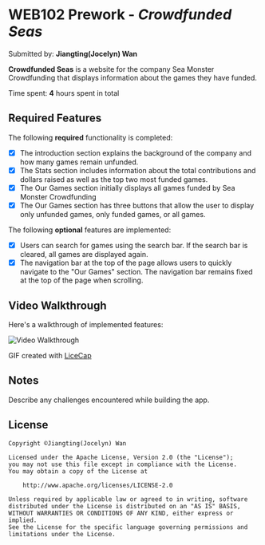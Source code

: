# WEB102 Prework - _Crowdfunded Seas_

Submitted by: **Jiangting(Jocelyn) Wan**

**Crowdfunded Seas** is a website for the company Sea Monster Crowdfunding that displays information about the games they have funded.

Time spent: **4** hours spent in total

## Required Features

The following **required** functionality is completed:

- [x] The introduction section explains the background of the company and how many games remain unfunded.
- [x] The Stats section includes information about the total contributions and dollars raised as well as the top two most funded games.
- [x] The Our Games section initially displays all games funded by Sea Monster Crowdfunding
- [x] The Our Games section has three buttons that allow the user to display only unfunded games, only funded games, or all games.

The following **optional** features are implemented:

- [x] Users can search for games using the search bar. If the search bar is cleared, all games are displayed again.
- [x] The navigation bar at the top of the page allows users to quickly navigate to the "Our Games" section. The navigation bar remains fixed at the top of the page when scrolling.

## Video Walkthrough

Here's a walkthrough of implemented features:

<img src='/assets/Crowdfunded Seas.gif' title='Video Walkthrough' width='' alt='Video Walkthrough' />

GIF created with [LiceCap](https://www.cockos.com/licecap/)

## Notes

Describe any challenges encountered while building the app.

## License

    Copyright ©Jiangting(Jocelyn) Wan

    Licensed under the Apache License, Version 2.0 (the "License");
    you may not use this file except in compliance with the License.
    You may obtain a copy of the License at

        http://www.apache.org/licenses/LICENSE-2.0

    Unless required by applicable law or agreed to in writing, software
    distributed under the License is distributed on an "AS IS" BASIS,
    WITHOUT WARRANTIES OR CONDITIONS OF ANY KIND, either express or implied.
    See the License for the specific language governing permissions and
    limitations under the License.

